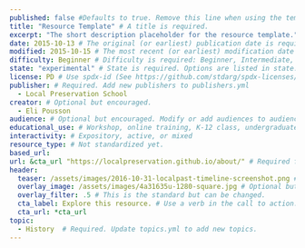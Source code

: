 ```yaml
---
published: false #Defaults to true. Remove this line when using the template.
title: "Resource Template" # A title is required.
excerpt: "The short description placeholder for the resource template." # A short description is required.
date: 2015-10-13 # The original (or earliest) publication date is required.
modified: 2015-10-15 # The most recent (or earliest) modification date is optional.
difficulty: Beginner # Difficulty is required: Beginner, Intermediate, Advanced
state: "experimental" # State is required. Options are listed in state.yml
license: PD # Use spdx-id (See https://github.com/stdarg/spdx-licenses/blob/master/spdx.json) Update licenses.yml to add new license options.
publisher: # Required. Add new publishers to publishers.yml
  - Local Preservation School
creator: # Optional but encouraged.
  - Eli Pousson
audience: # Optional but encouraged. Modify or add audiences to audiences.yml
educational_use: # Workshop, online training, K-12 class, undergraduate/graduate course
interactivity: # Expository, active, or mixed
resource_type: # Not standardized yet.
based_url:
url: &cta_url "https://localpreservation.github.io/about/" # Required for resources that are not published on the main website.
header:
  teaser: /assets/images/2016-10-31-localpast-timeline-screenshot.png # Required
  overlay_image: /assets/images/4a31635u-1280-square.jpg # Optional but encouraged. Caption required.
  overlay_filter: .5 # This is the standard but can be changed.
  cta_label: Explore this resource. # Use a verb in the call to action.
  cta_url: *cta_url
topic:
  - History  # Required. Update topics.yml to add new topics.
---
```

